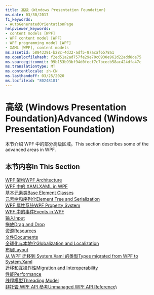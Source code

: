 ```yaml
---
title: 高级 (Windows Presentation Foundation)
ms.date: 03/30/2017
f1_keywords:
- AutoGeneratedOrientationPage
helpviewer_keywords:
- content models [WPF]
- WPF content model [WPF]
- WPF programming model [WPF]
- XAML [WPF], content models
ms.assetid: 58843391-b28c-4d32-adf5-87acaf6578a1
ms.openlocfilehash: f2ed51a2ad757fe29e70c0930e962d22add8de75
ms.sourcegitcommit: 99b153b93bf94d0fecf7c7bcecb58ac424dfa47c
ms.translationtype: MT
ms.contentlocale: zh-CN
ms.lasthandoff: 03/25/2020
ms.locfileid: "80248181"
---
```

# <a name="advanced-windows-presentation-foundation"></a><span data-ttu-id="8e3a7-102">高级 (Windows Presentation Foundation)</span><span class="sxs-lookup"><span data-stu-id="8e3a7-102">Advanced (Windows Presentation Foundation)</span></span>

<span data-ttu-id="8e3a7-103">本节介绍 WPF 中的部分高级区域。</span><span class="sxs-lookup"><span data-stu-id="8e3a7-103">This section describes some of the advanced areas in WPF.</span></span>

## <a name="in-this-section"></a><span data-ttu-id="8e3a7-104">本节内容</span><span class="sxs-lookup"><span data-stu-id="8e3a7-104">In This Section</span></span>

<span data-ttu-id="8e3a7-105">[WPF 架构](wpf-architecture.md)</span><span class="sxs-lookup"><span data-stu-id="8e3a7-105">[WPF Architecture](wpf-architecture.md)</span></span>\
<span data-ttu-id="8e3a7-106">[WPF 中的 XAML](xaml-in-wpf.md)</span><span class="sxs-lookup"><span data-stu-id="8e3a7-106">[XAML in WPF](xaml-in-wpf.md)</span></span>\
<span data-ttu-id="8e3a7-107">[基本元素类](base-elements.md)</span><span class="sxs-lookup"><span data-stu-id="8e3a7-107">[Base Element Classes](base-elements.md)</span></span>\
<span data-ttu-id="8e3a7-108">[元素树和序列化](element-tree-and-serialization.md)</span><span class="sxs-lookup"><span data-stu-id="8e3a7-108">[Element Tree and Serialization](element-tree-and-serialization.md)</span></span>\
<span data-ttu-id="8e3a7-109">[WPF 属性系统](properties-wpf.md)</span><span class="sxs-lookup"><span data-stu-id="8e3a7-109">[WPF Property System](properties-wpf.md)</span></span>\
<span data-ttu-id="8e3a7-110">[WPF 中的事件](events-wpf.md)</span><span class="sxs-lookup"><span data-stu-id="8e3a7-110">[Events in WPF](events-wpf.md)</span></span>\
<span data-ttu-id="8e3a7-111">[输入](input-wpf.md)</span><span class="sxs-lookup"><span data-stu-id="8e3a7-111">[Input](input-wpf.md)</span></span>\
<span data-ttu-id="8e3a7-112">[拖放](drag-and-drop.md)</span><span class="sxs-lookup"><span data-stu-id="8e3a7-112">[Drag and Drop](drag-and-drop.md)</span></span>\
<span data-ttu-id="8e3a7-113">[资源](resources-wpf.md)</span><span class="sxs-lookup"><span data-stu-id="8e3a7-113">[Resources](resources-wpf.md)</span></span>\
<span data-ttu-id="8e3a7-114">[文件](documents.md)</span><span class="sxs-lookup"><span data-stu-id="8e3a7-114">[Documents](documents.md)</span></span>\
<span data-ttu-id="8e3a7-115">[全球化与本地化](globalization-and-localization.md)</span><span class="sxs-lookup"><span data-stu-id="8e3a7-115">[Globalization and Localization](globalization-and-localization.md)</span></span>\
<span data-ttu-id="8e3a7-116">[布局](layout.md)</span><span class="sxs-lookup"><span data-stu-id="8e3a7-116">[Layout](layout.md)</span></span>\
<span data-ttu-id="8e3a7-117">[从 WPF 迁移到 System.Xaml 的类型](types-migrated-from-wpf-to-system.md)</span><span class="sxs-lookup"><span data-stu-id="8e3a7-117">[Types migrated from WPF to System.Xaml](types-migrated-from-wpf-to-system.md)</span></span>\
<span data-ttu-id="8e3a7-118">[迁移和互操作性](migration-and-interoperability.md)</span><span class="sxs-lookup"><span data-stu-id="8e3a7-118">[Migration and Interoperability](migration-and-interoperability.md)</span></span>\
<span data-ttu-id="8e3a7-119">[性能](performance.md)</span><span class="sxs-lookup"><span data-stu-id="8e3a7-119">[Performance](performance.md)</span></span>\
<span data-ttu-id="8e3a7-120">[线程模型](threading-model.md)</span><span class="sxs-lookup"><span data-stu-id="8e3a7-120">[Threading Model](threading-model.md)</span></span>\
<span data-ttu-id="8e3a7-121">[非托管 WPF API 参考](wpf-unmanaged-api-reference.md)</span><span class="sxs-lookup"><span data-stu-id="8e3a7-121">[Unmanaged WPF API Reference](wpf-unmanaged-api-reference.md)</span></span>\
